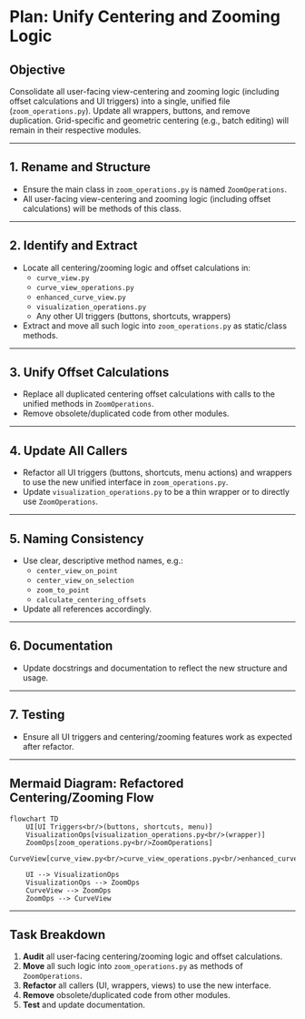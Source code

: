 # Plan: Unify Centering and Zooming Logic

## Objective

Consolidate all user-facing view-centering and zooming logic (including offset calculations and UI triggers) into a single, unified file (`zoom_operations.py`). Update all wrappers, buttons, and remove duplication. Grid-specific and geometric centering (e.g., batch editing) will remain in their respective modules.

---

## 1. Rename and Structure

- Ensure the main class in `zoom_operations.py` is named `ZoomOperations`.
- All user-facing view-centering and zooming logic (including offset calculations) will be methods of this class.

---

## 2. Identify and Extract

- Locate all centering/zooming logic and offset calculations in:
  - `curve_view.py`
  - `curve_view_operations.py`
  - `enhanced_curve_view.py`
  - `visualization_operations.py`
  - Any other UI triggers (buttons, shortcuts, wrappers)
- Extract and move all such logic into `zoom_operations.py` as static/class methods.

---

## 3. Unify Offset Calculations

- Replace all duplicated centering offset calculations with calls to the unified methods in `ZoomOperations`.
- Remove obsolete/duplicated code from other modules.

---

## 4. Update All Callers

- Refactor all UI triggers (buttons, shortcuts, menu actions) and wrappers to use the new unified interface in `zoom_operations.py`.
- Update `visualization_operations.py` to be a thin wrapper or to directly use `ZoomOperations`.

---

## 5. Naming Consistency

- Use clear, descriptive method names, e.g.:
  - `center_view_on_point`
  - `center_view_on_selection`
  - `zoom_to_point`
  - `calculate_centering_offsets`
- Update all references accordingly.

---

## 6. Documentation

- Update docstrings and documentation to reflect the new structure and usage.

---

## 7. Testing

- Ensure all UI triggers and centering/zooming features work as expected after refactor.

---

## Mermaid Diagram: Refactored Centering/Zooming Flow

```mermaid
flowchart TD
    UI[UI Triggers<br/>(buttons, shortcuts, menu)]
    VisualizationOps[visualization_operations.py<br/>(wrapper)]
    ZoomOps[zoom_operations.py<br/>ZoomOperations]
    CurveView[curve_view.py<br/>curve_view_operations.py<br/>enhanced_curve_view.py]

    UI --> VisualizationOps
    VisualizationOps --> ZoomOps
    CurveView --> ZoomOps
    ZoomOps --> CurveView
```

---

## Task Breakdown

1. **Audit** all user-facing centering/zooming logic and offset calculations.
2. **Move** all such logic into `zoom_operations.py` as methods of `ZoomOperations`.
3. **Refactor** all callers (UI, wrappers, views) to use the new interface.
4. **Remove** obsolete/duplicated code from other modules.
5. **Test** and update documentation.